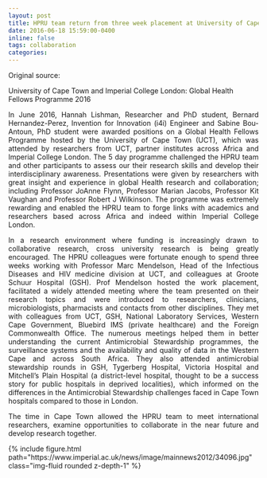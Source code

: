 ```yaml
---
layout: post
title: HPRU team return from three week placement at University of Cape Town
date: 2016-06-18 15:59:00-0400
inline: false
tags: collaboration
categories:
---
```


Original source: 
<a href="https://www.imperial.ac.uk/news/173532/hpru-team-return-from-three-week/"
   class="" target="_blank">
   <i class="fa fa-sm fa-link" aria-hidden="true"></i>
</a>

University of Cape Town and Imperial College London: Global Health Fellows Programme 2016

<p align="justify">
    In June 2016, Hannah Lishman, Researcher and PhD student, Bernard Hernandez-Perez, Invention for Innovation (i4i) 
    Engineer and Sabine Bou-Antoun, PhD student were awarded positions on a Global Health Fellows Programme hosted by 
    the University of Cape Town (UCT), which was attended by researchers from UCT, partner institutes across Africa and 
    Imperial College London. The 5 day programme challenged the HPRU team and other participants to assess our their 
    research skills and develop their interdisciplinary awareness. Presentations were given by researchers with great 
    insight and experience in global Health research and collaboration; including Professor JoAnne Flynn, Professor 
    Marian Jacobs, Professor Kit Vaughan and Professor Robert J Wilkinson. The programme was extremely rewarding and 
    enabled the HPRU team to forge links with academics and researchers based across Africa and indeed within Imperial
    College London.
</p>

<p align="justify">
    In a research environment where funding is increasingly drawn to collaborative research, cross university research
    is being greatly encouraged. The HPRU colleagues were fortunate enough to spend three weeks working with Professor 
    Marc Mendelson, Head of the Infectious Diseases and HIV medicine division at UCT, and colleagues at Groote Schuur 
    Hospital (GSH). Prof Mendelson hosted the work placement, facilitated a widely attended meeting where the team 
    presented on their research topics and were introduced to researchers, clinicians, microbiologists, pharmacists 
    and contacts from other disciplines. They met with colleagues from UCT, GSH, National Laboratory Services, 
    Western Cape Government, Bluebird IMS (private healthcare) and the Foreign Commonwealth Office. The numerous 
    meetings helped them in better understanding the current Antimicrobial Stewardship programmes, the surveillance 
    systems and the availability and quality of data in the Western Cape and across South Africa. They also attended 
    antimicrobial stewardship rounds in GSH, Tygerberg Hospital, Victoria Hospital and Mitchell’s Plain Hospital (a 
    district-level hospital, thought to be a success story for public hospitals in deprived localities), which 
    informed on the differences in the Antimicrobial Stewardship challenges faced in Cape Town hospitals compared 
    to those in London.
</p>

<p align="justify">
    The time in Cape Town allowed the HPRU team to meet international researchers, examine opportunities to 
    collaborate in the near future and develop research together. 
</p>

<div class="row mt-3">
    <div class="col-sm-12 col-lg-12">
        {% include figure.html path="https://www.imperial.ac.uk/news/image/mainnews2012/34096.jpg" class="img-fluid rounded z-depth-1" %}
    </div>
</div>
